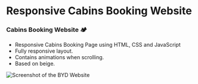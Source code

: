 # Responsive Cabins Booking Website
### Cabins Booking Website 🏕️

- Responsive Cabins Booking Page using HTML, CSS and JavaScript
- Fully responsive layout.
- Contains animations when scrolling.
- Based on beige. 


![Screenshot of the  BYD Website](assets/banner_photo.png)
